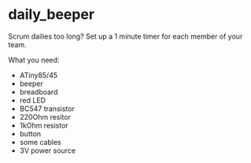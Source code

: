 # daily_beeper

Scrum dailies too long? Set up a 1 minute timer for each member of your team.

What you need:
* ATiny85/45
* beeper
* breadboard
* red LED
* BC547 transistor
* 220Ohm resitor
* 1kOhm resistor
* button
* some cables
* 3V power source
